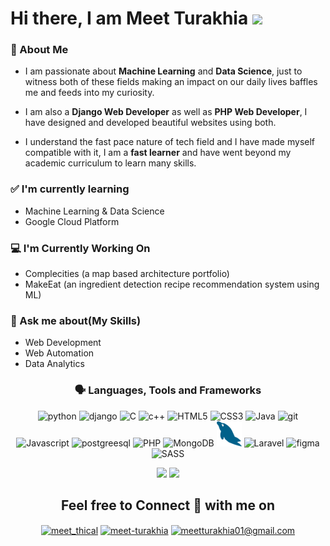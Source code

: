
### <h1>Hi there, I am Meet Turakhia <img src="https://media.giphy.com/media/hvRJCLFzcasrR4ia7z/giphy.gif" width="25px"></h1>

### 👤 About Me
- I am passionate about **Machine Learning** and **Data Science**, just to witness both of these fields making an impact on our daily lives baffles me and feeds into
  my curiosity.

- I am also a **Django Web Developer** as well as **PHP Web Developer**, I have designed and developed beautiful websites using both.

- I understand the fast pace nature of tech field and I have made myself compatible with it, I am a **fast learner** and have went beyond my academic curriculum to learn
  many skills.

### ✅ I'm currently learning
- Machine Learning & Data Science
- Google Cloud Platform

### 💻 I'm Currently Working On
- Complecities (a map based architecture portfolio)
- MakeEat (an ingredient detection recipe recommendation system using ML)

### 💭 Ask me about(My Skills)
- Web Development
- Web Automation
- Data Analytics

<h3 align="center">🗣 Languages, Tools and Frameworks</h3>

<p align="center"> <img src="https://img.icons8.com/color/48/000000/python.png" alt="python" width="40" height="40"/> <img src="https://img.icons8.com/color/48/000000/django.png" alt="django" width="40" height="40"/> <img src = "https://img.icons8.com/color/50/000000/c-programming.png" alt="C" width = 40, height = 40> <img src="https://img.icons8.com/color/48/000000/c-plus-plus-logo.png" alt="c++" width="40" height="40"/> <img src="https://img.icons8.com/color/50/000000/html-5.png" alt="HTML5" width="40" height="40"/> <img src="https://img.icons8.com/color/48/000000/css3.png" alt="CSS3" width="40" height="40"/> <img src="https://img.icons8.com/dusk/64/000000/java-coffee-cup-logo.png" alt="Java" width="40" height="40"/> <img src="https://www.vectorlogo.zone/logos/git-scm/git-scm-icon.svg" alt="git" width="40" height="40"/> <img src="https://img.icons8.com/color/48/000000/javascript.png" alt="Javascript" width="40" height="40"/> <img src="https://img.icons8.com/color/48/000000/postgreesql.png" alt="postgreesql" width="40" height="40"/> <img src="https://github.com/manuelbieh/logo-file-icons/blob/master/icons/php2.svg" alt="PHP" width="40" height="40"/> <img src="https://img.icons8.com/color/48/000000/mongodb.png" alt="MongoDB" width="40" height="40"/> <img src="https://github.com/fizzed/font-mfizz/blob/master/src/svg/mysql-alt.svg" alt="MYSQL" width="40" height="40"/> <img src="https://img.icons8.com/fluent/48/000000/laravel.png" alt="Laravel" width="40" height="40"/>  <img src="https://www.vectorlogo.zone/logos/figma/figma-icon.svg" alt="figma" width="40" height="40"/> <img src="https://img.icons8.com/color/48/000000/sass.png" alt="SASS" width="40" height="40"/> </p>


<p align="center">
  <img src = "https://github-readme-stats.vercel.app/api?username=Meet-Turakhia&show_icons=true&theme=algolia&include_all_commits=true">
  <img src = "https://github-readme-streak-stats.herokuapp.com/?user=Meet-Turakhia&theme=algolia">
</p>
<p></p>


<h2 align="center">Feel free to Connect 👥 with me on</h2>
<p align="center">
<a href="https://instagram.com/meet_thical" target="blank"><img align="center" src="https://img.icons8.com/fluent/48/000000/instagram-new.png" alt="meet_thical" width="40" height="40"/></a>
<a href="https://www.linkedin.com/in/meet-turakhia-811b181ab/" target="blank"><img align="center" src="https://img.icons8.com/color/48/000000/linkedin.png" alt="meet-turakhia" width="40" height="40"/></a>
<a href="mailto:meetturakhia01@gmail.com"><img align="center" src="https://img.icons8.com/color/48/000000/gmail.png" alt="meetturakhia01@gmail.com" width="40" height="40"/></a>
</p>

